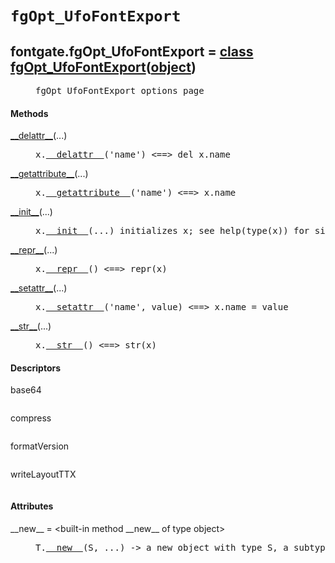 

<a name="fontgate.fgOpt_UfoFontExport"></a>

# `fgOpt_UfoFontExport`


<dt class="class"><h2><span class="class-name">fontgate.fgOpt_UfoFontExport</span> = <a name="fontgate.fgOpt_UfoFontExport" href="#fontgate.fgOpt_UfoFontExport">class fgOpt_UfoFontExport</a>(<a href="./__builtin__.html#object">object</a>)</h2></dt><dd class="class"><dd>


<pre class="doc" markdown="0">fgOpt_UfoFontExport options page</pre>


</dd><h4 class="head-methods">Methods </h4><dl class="function"><dt><a name="fgOpt_UfoFontExport-__delattr__" href="#fgOpt_UfoFontExport-__delattr__"><span class="function-name">__delattr__</span></a><span class="argspec">(...)</span></dt><dd>

<pre class="doc" markdown="0">x.<a href="#fontgate.fgOpt_UfoFontExport-__delattr__">__delattr__</a>('name') <==> del x.name</pre>

</dd></dl>
<dl class="function"><dt><a name="fgOpt_UfoFontExport-__getattribute__" href="#fgOpt_UfoFontExport-__getattribute__"><span class="function-name">__getattribute__</span></a><span class="argspec">(...)</span></dt><dd>

<pre class="doc" markdown="0">x.<a href="#fontgate.fgOpt_UfoFontExport-__getattribute__">__getattribute__</a>('name') <==> x.name</pre>

</dd></dl>
<dl class="function"><dt><a name="fgOpt_UfoFontExport-__init__" href="#fgOpt_UfoFontExport-__init__"><span class="function-name">__init__</span></a><span class="argspec">(...)</span></dt><dd>

<pre class="doc" markdown="0">x.<a href="#fontgate.fgOpt_UfoFontExport-__init__">__init__</a>(...) initializes x; see help(type(x)) for signature</pre>

</dd></dl>
<dl class="function"><dt><a name="fgOpt_UfoFontExport-__repr__" href="#fgOpt_UfoFontExport-__repr__"><span class="function-name">__repr__</span></a><span class="argspec">(...)</span></dt><dd>

<pre class="doc" markdown="0">x.<a href="#fontgate.fgOpt_UfoFontExport-__repr__">__repr__</a>() <==> repr(x)</pre>

</dd></dl>
<dl class="function"><dt><a name="fgOpt_UfoFontExport-__setattr__" href="#fgOpt_UfoFontExport-__setattr__"><span class="function-name">__setattr__</span></a><span class="argspec">(...)</span></dt><dd>

<pre class="doc" markdown="0">x.<a href="#fontgate.fgOpt_UfoFontExport-__setattr__">__setattr__</a>('name', value) <==> x.name = value</pre>

</dd></dl>
<dl class="function"><dt><a name="fgOpt_UfoFontExport-__str__" href="#fgOpt_UfoFontExport-__str__"><span class="function-name">__str__</span></a><span class="argspec">(...)</span></dt><dd>

<pre class="doc" markdown="0">x.<a href="#fontgate.fgOpt_UfoFontExport-__str__">__str__</a>() <==> str(x)</pre>

</dd></dl>

  <h4 class="head-desc">Descriptors </h4><dl class="descriptor"><dt>base64</dt>
<dd>

<pre class="doc" markdown="0"></pre>

</dd>
</dl>
<dl class="descriptor"><dt>compress</dt>
<dd>

<pre class="doc" markdown="0"></pre>

</dd>
</dl>
<dl class="descriptor"><dt>formatVersion</dt>
<dd>

<pre class="doc" markdown="0"></pre>

</dd>
</dl>
<dl class="descriptor"><dt>writeLayoutTTX</dt>
<dd>

<pre class="doc" markdown="0"></pre>

</dd>
</dl>

  <h4 class="head-attrs">Attributes </h4><dl><dt><span class="other-name">__new__</span> = &lt;built-in method __new__ of type object&gt;<dd>

<pre class="doc" markdown="0">T.<a href="#fontgate.fgOpt_UfoFontExport-__new__">__new__</a>(S, ...) -> a new object with type S, a subtype of T</pre>

</dd></dl>
</dd>

